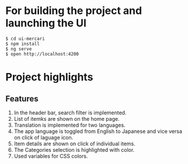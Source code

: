 # For building the project and launching the UI

```
$ cd ui-mercari
$ npm install
$ ng serve
$ open http://localhost:4200

```

# Project highlights

## Features

1. In the header bar, search filter is implemented.
2. List of itemks are shown on the home page.
3. Translation is implemented for two languages.
4. The app language is toggled from English to Japanese and vice versa on click of laguage icon.
5. Item details are shown on click of individual items.
6. The Categories selection is highlighted with color.
7. Used variables for CSS colors.
